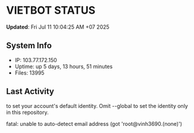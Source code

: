 # VIETBOT STATUS
**Updated**: Fri Jul 11 10:04:25 AM +07 2025

## System Info
- IP: 103.77.172.150
- Uptime: up 5 days, 13 hours, 51 minutes
- Files: 13995

## Last Activity

to set your account's default identity.
Omit --global to set the identity only in this repository.

fatal: unable to auto-detect email address (got 'root@vinh3690.(none)')
